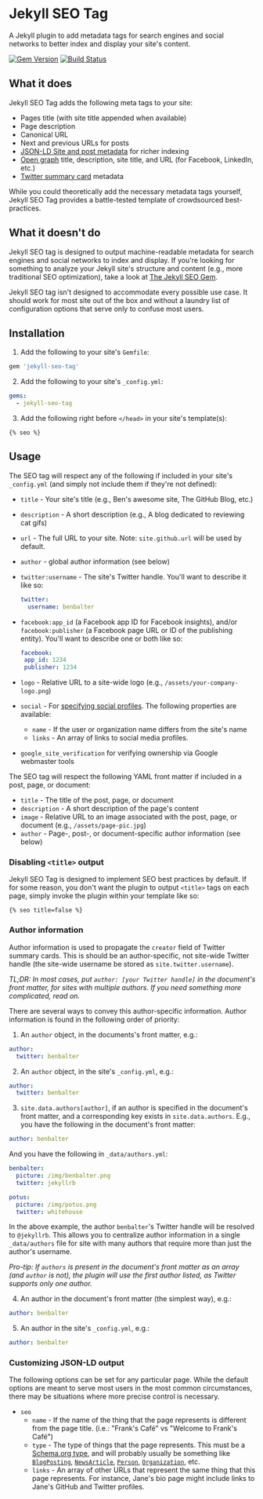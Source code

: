 # Jekyll SEO Tag

A Jekyll plugin to add metadata tags for search engines and social networks to better index and display your site's content.

[![Gem Version](https://badge.fury.io/rb/jekyll-seo-tag.svg)](https://badge.fury.io/rb/jekyll-seo-tag) [![Build Status](https://travis-ci.org/jekyll/jekyll-seo-tag.svg)](https://travis-ci.org/jekyll/jekyll-seo-tag)

## What it does

Jekyll SEO Tag adds the following meta tags to your site:

* Pages title (with site title appended when available)
* Page description
* Canonical URL
* Next and previous URLs for posts
* [JSON-LD Site and post metadata](https://developers.google.com/structured-data/) for richer indexing
* [Open graph](http://ogp.me/) title, description, site title, and URL (for Facebook, LinkedIn, etc.)
* [Twitter summary card](https://dev.twitter.com/cards/overview) metadata

While you could theoretically add the necessary metadata tags yourself, Jekyll SEO Tag provides a battle-tested template of crowdsourced best-practices.

## What it doesn't do

Jekyll SEO tag is designed to output machine-readable metadata for search engines and social networks to index and display. If you're looking for something to analyze your Jekyll site's structure and content (e.g., more traditional SEO optimization), take a look at [The Jekyll SEO Gem](https://github.com/pmarsceill/jekyll-seo-gem).

Jekyll SEO tag isn't designed to accommodate every possible use case. It should work for most site out of the box and without a laundry list of configuration options that serve only to confuse most users.

## Installation

1. Add the following to your site's `Gemfile`:

  ```ruby
  gem 'jekyll-seo-tag'
  ```

2. Add the following to your site's `_config.yml`:

  ```yml
  gems:
    - jekyll-seo-tag
  ```

3. Add the following right before `</head>` in your site's template(s):

  ```liquid
  {% seo %}
  ```

## Usage

The SEO tag will respect any of the following if included in your site's `_config.yml` (and simply not include them if they're not defined):

* `title` - Your site's title (e.g., Ben's awesome site, The GitHub Blog, etc.)
* `description` - A short description (e.g., A blog dedicated to reviewing cat gifs)
* `url` - The full URL to your site. Note: `site.github.url` will be used by default.
* `author` - global author information (see below)
* `twitter:username` - The site's Twitter handle. You'll want to describe it like so:

  ```yml
  twitter:
    username: benbalter
  ```

* `facebook:app_id` (a Facebook app ID for Facebook insights), and/or `facebook:publisher` (a Facebook page URL or ID of the publishing entity). You'll want to describe one or both like so:

   ```yml
  facebook:
    app_id: 1234
    publisher: 1234
   ```

* `logo` - Relative URL to a site-wide logo (e.g., `/assets/your-company-logo.png`)
* `social` - For [specifying social profiles](https://developers.google.com/structured-data/customize/social-profiles). The following properties are available:
  * `name` - If the user or organization name differs from the site's name
  * `links` - An array of links to social media profiles.
* `google_site_verification` for verifying ownership via Google webmaster tools

The SEO tag will respect the following YAML front matter if included in a post, page, or document:

* `title` - The title of the post, page, or document
* `description` - A short description of the page's content
* `image` - Relative URL to an image associated with the post, page, or document (e.g., `/assets/page-pic.jpg`)
* `author` - Page-, post-, or document-specific author information (see below)

### Disabling `<title>` output

Jekyll SEO Tag is designed to implement SEO best practices by default. If for some reason, you don't want the plugin to output `<title>` tags on each page, simply invoke the plugin within your template like so:

```
{% seo title=false %}
```

### Author information

Author information is used to propagate the `creator` field of Twitter summary cards. This is should be an author-specific, not site-wide Twitter handle (the site-wide username be stored as `site.twitter.username`).

*TL;DR: In most cases, put `author: [your Twitter handle]` in the document's front matter, for sites with multiple authors. If you need something more complicated, read on.*

There are several ways to convey this author-specific information. Author information is found in the following order of priority:

1. An `author` object, in the documents's front matter, e.g.:

  ```yml
  author:
    twitter: benbalter
  ```

2. An `author` object, in the site's `_config.yml`, e.g.:

  ```yml
  author:
    twitter: benbalter
  ```

3. `site.data.authors[author]`, if an author is specified in the document's front matter, and a corresponding key exists in `site.data.authors`. E.g., you have the following in the document's front matter:

  ```yml
  author: benbalter
  ```

  And you have the following in `_data/authors.yml`:

  ```yml
  benbalter:
    picture: /img/benbalter.png
    twitter: jekyllrb

  potus:
    picture: /img/potus.png
    twitter: whitehouse
  ```

  In the above example, the author `benbalter`'s Twitter handle will be resolved to `@jekyllrb`. This allows you to centralize author information in a single `_data/authors` file for site with many authors that require more than just the author's username.

  *Pro-tip: If `authors` is present in the document's front matter as an array (and `author` is not), the plugin will use the first author listed, as Twitter supports only one author.*

4. An author in the document's front matter (the simplest way), e.g.:

  ```yml
  author: benbalter
  ```

5. An author in the site's `_config.yml`, e.g.:

  ```yml
  author: benbalter
  ```

### Customizing JSON-LD output

The following options can be set for any particular page. While the default options are meant to serve most users in the most common circumstances, there may be situations where more precise control is necessary.

* `seo`
  * `name` - If the name of the thing that the page represents is different from the page title. (i.e.: "Frank's Café" vs "Welcome to Frank's Café")
  * `type` - The type of things that the page represents. This must be a [Schema.org type](http://schema.org/docs/schemas.html), and will probably usually be something like [`BlogPosting`](http://schema.org/BlogPosting), [`NewsArticle`](http://schema.org/NewsArticle), [`Person`](http://schema.org/Person), [`Organization`](http://schema.org/Organization), etc.
  * `links` - An array of other URLs that represent the same thing that this page represents. For instance, Jane's bio page might include links to Jane's GitHub and Twitter profiles.
